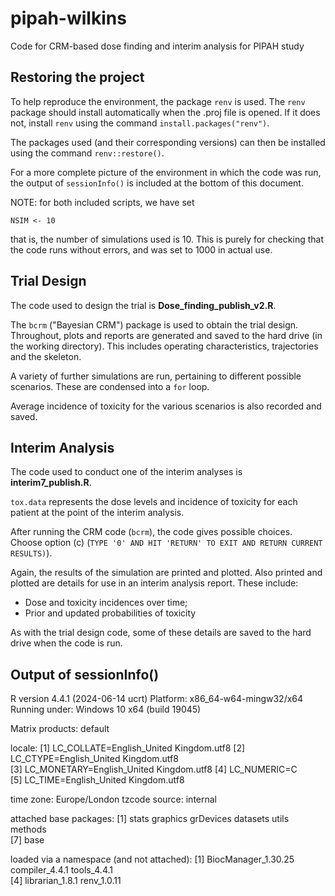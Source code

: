 # pipah-wilkins
Code for CRM-based dose finding and interim analysis for PIPAH study

## Restoring the project

To help reproduce the environment, the package `renv` is used. The `renv` package should install automatically when the .proj file is opened.
If it does not, install `renv` using the command `install.packages("renv")`.

The packages used (and their corresponding versions) can then be installed using the command `renv::restore()`.

For a more complete picture of the environment in which the code was run, the output of `sessionInfo()` is included at the bottom of this document.

NOTE: for both included scripts, we have set

`NSIM <- 10`

that is, the number of simulations used is 10. This is purely for checking that the code runs without errors, and was set to 1000 in actual use.


## Trial Design

The code used to design the trial is **Dose_finding_publish_v2.R**.

The `bcrm` ("Bayesian CRM") package is used to obtain the trial design. Throughout, plots and reports are generated and saved to the hard drive (in the working directory). This includes operating characteristics, trajectories and the skeleton.

A variety of further simulations are run, pertaining to different possible scenarios. These are condensed into a `for` loop.

Average incidence of toxicity for the various scenarios is also recorded and saved.


## Interim Analysis

The code used to conduct one of the interim analyses is **interim7_publish.R**.

`tox.data` represents the dose levels and incidence of toxicity for each patient at the point of the interim analysis.

After running the CRM code (`bcrm`), the code gives possible choices. Choose option (c) (`TYPE '0' AND HIT 'RETURN' TO EXIT AND RETURN CURRENT RESULTS)`).

Again, the results of the simulation are printed and plotted. Also printed and plotted are details for use in an interim analysis report. These include:

 - Dose and toxicity incidences over time;
 - Prior and updated probabilities of toxicity
 
As with the trial design code, some of these details are saved to the hard drive when the code is run.



## Output of sessionInfo()


R version 4.4.1 (2024-06-14 ucrt)
Platform: x86_64-w64-mingw32/x64
Running under: Windows 10 x64 (build 19045)

Matrix products: default


locale:
[1] LC_COLLATE=English_United Kingdom.utf8 
[2] LC_CTYPE=English_United Kingdom.utf8   
[3] LC_MONETARY=English_United Kingdom.utf8
[4] LC_NUMERIC=C                           
[5] LC_TIME=English_United Kingdom.utf8    

time zone: Europe/London
tzcode source: internal

attached base packages:
[1] stats     graphics  grDevices datasets  utils     methods  
[7] base     

loaded via a namespace (and not attached):
[1] BiocManager_1.30.25 compiler_4.4.1      tools_4.4.1        
[4] librarian_1.8.1     renv_1.0.11       